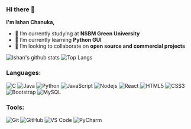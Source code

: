 ### Hi there 👋

<!--
**Ishan-Chanuka/Ishan-Chanuka** is a ✨ _special_ ✨ repository because its `README.md` (this file) appears on your GitHub profile.
<!--  -->
<strong>I'm Ishan Chanuka,</Strong>

- 🔭 I’m currently studying at <strong>NSBM Green University</strong> <br/>
- 🌱 I’m currently learning <strong>Python GUI</strong> <br/>
- 👯 I’m looking to collaborate on <strong>open source and commercial projects</strong> <br/> 
<!-- -->
![Ishan's github stats](https://github-readme-stats.vercel.app/api?username=Ishan-Chanuka&layout=compact&langs_count=8&theme=light)
![Top Langs](https://github-readme-stats.vercel.app/api/top-langs/?username=Ishan-Chanuka&layout=compact&langs_count=8&theme=light)
<br />

### Languages:
![C](https://img.shields.io/badge/-java-E34A86?style=flat-square&logo=java)
![Java](https://img.shields.io/badge/-java-E34A86?style=flat-square&logo=java)
![Python](https://img.shields.io/badge/-Python-8fcfd1?style=flat-square&logo=Python)
![JavaScript](https://img.shields.io/badge/-JavaScript-black?style=flat-square&logo=javascript)
![Nodejs](https://img.shields.io/badge/-Nodejs-black?style=flat-square&logo=Node.js) 
![React](https://img.shields.io/badge/-React-black?style=flat-square&logo=react)
![HTML5](https://img.shields.io/badge/-HTML5-E34F26?style=flat-square&logo=html5&logoColor=white)
![CSS3](https://img.shields.io/badge/-CSS3-1572B6?style=flat-square&logo=css3)
![Bootstrap](https://img.shields.io/badge/-Bootstrap-563D7C?style=flat-square&logo=bootstrap)
![MySQL](https://img.shields.io/badge/-MySQL-black?style=flat-square&logo=mysql)
### Tools:
![Git](https://img.shields.io/badge/-Git-black?style=flat-square&logo=git)
![GitHub](https://img.shields.io/badge/-GitHub-181717?style=flat-square&logo=github)
![VS Code](https://img.shields.io/badge/-VS%20Code-007ACC?style=flat-square&logo=visual-studio-code)
![PyCharm](https://img.shields.io/badge/-PyCharm-green?style=flat-square&logo=pycharm)
